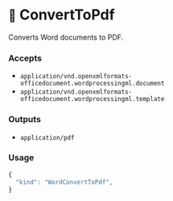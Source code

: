 # <small>:nut_and_bolt:</small> ConvertToPdf

Converts Word documents to PDF.

### Accepts

  - `application/vnd.openxmlformats-officedocument.wordprocessingml.document`
  - `application/vnd.openxmlformats-officedocument.wordprocessingml.template`

### Outputs

  - `application/pdf`

### Usage

```js
{
  "kind": "WordConvertToPdf",
}
```
